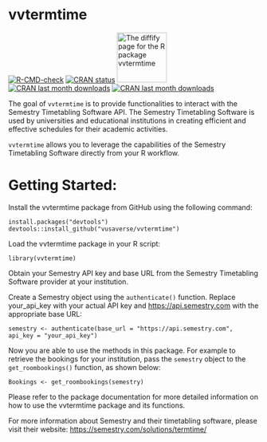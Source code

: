 
# vvtermtime

<!-- badges: start -->
[![R-CMD-check](https://github.com/vusaverse/vvtermtime/actions/workflows/R-CMD-check.yaml/badge.svg)](https://github.com/vusaverse/vvtermtime/actions/workflows/R-CMD-check.yaml)
[![CRAN status](https://www.r-pkg.org/badges/version/vvtermtime)](https://CRAN.R-project.org/package=vvtermtime/)
<a href="https://diffify.com/R/vvtermtime" target="_blank"><img src="https://diffify.com/diffify-badge.svg" alt="The diffify page for the R package vvtermtime" style="width: 100px; max-width: 100%;"></a>
[![CRAN last month downloads](https://cranlogs.r-pkg.org/badges/last-month/vvtermtime?color=green/)](https://cran.r-project.org/package=vvtermtime/)
[![CRAN last month downloads](https://cranlogs.r-pkg.org/badges/grand-total/vvtermtime?color=green/)](https://cran.r-project.org/package=vvtermtime/)

<!-- badges: end -->

The goal of `vvtermtime` is to provide functionalities to interact with the Semestry Timetabling Software API. The Semestry Timetabling Software is used by universities and educational institutions in creating efficient and effective schedules for their academic activities.

`vvtermtime` allows you to leverage the capabilities of the Semestry Timetabling Software directly from your R workflow.


# Getting Started:

Install the vvtermtime package from GitHub using the following command:

```
install.packages("devtools")
devtools::install_github("vusaverse/vvtermtime")
```

Load the vvtermtime package in your R script:

```
library(vvtermtime)
```

Obtain your Semestry API key and base URL from the Semestry Timetabling Software provider at your institution.

Create a Semestry object using the `authenticate()` function. Replace your_api_key with your actual API key and https://api.semestry.com with the appropriate base URL:

```
semestry <- authenticate(base_url = "https://api.semestry.com", api_key = "your_api_key")
```

Now you are able to use the methods in this package. For example to retrieve the bookings for your institution, pass the `semestry` object to the `get_roombookings()` function, as shown below:

```
Bookings <- get_roombookings(semestry)

```

Please refer to the package documentation for more detailed information on how to use the vvtermtime package and its functions.


For more information about Semestry and their timetabling software, please visit their website: https://semestry.com/solutions/termtime/
